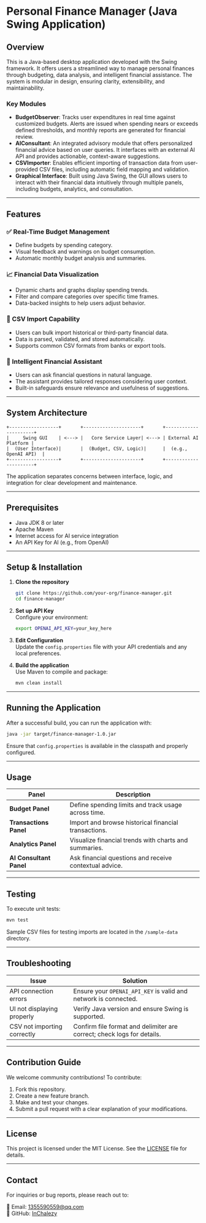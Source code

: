 
# Personal Finance Manager (Java Swing Application)

## Overview

This is a Java-based desktop application developed with the Swing framework. It offers users a streamlined way to manage personal finances through budgeting, data analysis, and intelligent financial assistance. The system is modular in design, ensuring clarity, extensibility, and maintainability.

### Key Modules

- **BudgetObserver**: Tracks user expenditures in real time against customized budgets. Alerts are issued when spending nears or exceeds defined thresholds, and monthly reports are generated for financial review.
- **AIConsultant**: An integrated advisory module that offers personalized financial advice based on user queries. It interfaces with an external AI API and provides actionable, context-aware suggestions.
- **CSVImporter**: Enables efficient importing of transaction data from user-provided CSV files, including automatic field mapping and validation.
- **Graphical Interface**: Built using Java Swing, the GUI allows users to interact with their financial data intuitively through multiple panels, including budgets, analytics, and consultation.

---

## Features

### ✅ Real-Time Budget Management

- Define budgets by spending category.
- Visual feedback and warnings on budget consumption.
- Automatic monthly budget analysis and summaries.

### 📈 Financial Data Visualization

- Dynamic charts and graphs display spending trends.
- Filter and compare categories over specific time frames.
- Data-backed insights to help users adjust behavior.

### 📂 CSV Import Capability

- Users can bulk import historical or third-party financial data.
- Data is parsed, validated, and stored automatically.
- Supports common CSV formats from banks or export tools.

### 🤖 Intelligent Financial Assistant

- Users can ask financial questions in natural language.
- The assistant provides tailored responses considering user context.
- Built-in safeguards ensure relevance and usefulness of suggestions.

---

## System Architecture

```
+------------------+       +---------------------+       +----------------------+
|     Swing GUI    | <---> |   Core Service Layer| <---> | External AI Platform |
|  (User Interface)|       |  (Budget, CSV, Logic)|      |  (e.g., OpenAI API)  |
+------------------+       +---------------------+       +----------------------+
```

The application separates concerns between interface, logic, and integration for clear development and maintenance.

---

## Prerequisites

- Java JDK 8 or later
- Apache Maven
- Internet access for AI service integration
- An API Key for AI (e.g., from OpenAI)

---

## Setup & Installation

1. **Clone the repository**  
   ```bash
   git clone https://github.com/your-org/finance-manager.git
   cd finance-manager
   ```

2. **Set up API Key**  
   Configure your environment:
   ```bash
   export OPENAI_API_KEY=your_key_here
   ```

3. **Edit Configuration**  
   Update the `config.properties` file with your API credentials and any local preferences.

4. **Build the application**  
   Use Maven to compile and package:
   ```bash
   mvn clean install
   ```

---

## Running the Application

After a successful build, you can run the application with:

```bash
java -jar target/finance-manager-1.0.jar
```

Ensure that `config.properties` is available in the classpath and properly configured.

---

## Usage

| Panel               | Description |
|---------------------|-------------|
| **Budget Panel**     | Define spending limits and track usage across time. |
| **Transactions Panel** | Import and browse historical financial transactions. |
| **Analytics Panel**   | Visualize financial trends with charts and summaries. |
| **AI Consultant Panel** | Ask financial questions and receive contextual advice. |

---

## Testing

To execute unit tests:

```bash
mvn test
```

Sample CSV files for testing imports are located in the `/sample-data` directory.

---

## Troubleshooting

| Issue                       | Solution |
|----------------------------|----------|
| API connection errors      | Ensure your `OPENAI_API_KEY` is valid and network is connected. |
| UI not displaying properly | Verify Java version and ensure Swing is supported. |
| CSV not importing correctly| Confirm file format and delimiter are correct; check logs for details. |

---

## Contribution Guide

We welcome community contributions! To contribute:

1. Fork this repository.
2. Create a new feature branch.
3. Make and test your changes.
4. Submit a pull request with a clear explanation of your modifications.

---

## License

This project is licensed under the MIT License. See the [LICENSE](./LICENSE) file for details.

---

## Contact

For inquiries or bug reports, please reach out to:

📧 Email: 1355590559@qq.com  
🔗 GitHub: [InChalezy](https://github.com/InChalezy)

